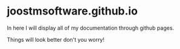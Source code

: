 # joostmsoftware.github.io

In here I will display all of my documentation through github pages.

Things will look better don't you worry!